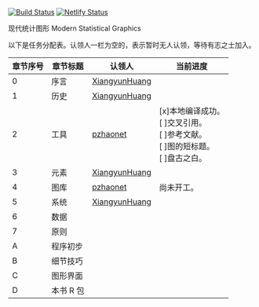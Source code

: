 [![Build Status](https://travis-ci.com/XiangyunHuang/MSG-Book.svg?branch=master)](https://travis-ci.com/XiangyunHuang/MSG-Book) [![Netlify Status](https://api.netlify.com/api/v1/badges/bb36db58-2a81-4e96-8397-5f9384138185/deploy-status)](https://app.netlify.com/sites/nostalgic-boyd-830eb6/deploys)


现代统计图形 Modern Statistical Graphics

以下是任务分配表。认领人一栏为空的，表示暂时无人认领，等待有志之士加入。

| 章节序号  | 章节标题  | 认领人                                            | 当前进度  |
| -------- | --------- | ------------------------------------------------- | ------ |
| 0        | 序言      | [XiangyunHuang](https://github.com/XiangyunHuang) |  |
| 1        | 历史      | [XiangyunHuang](https://github.com/XiangyunHuang) |  |
| 2        | 工具      | [pzhaonet](https://github.com/pzhaonet)           | [x]本地编译成功。<br>[ ]交叉引用。<br>[ ]参考文献。<br>[ ]图的短标题。<br>[ ]盘古之白。|
| 3        | 元素      | [XiangyunHuang](https://github.com/XiangyunHuang) | |
| 4        | 图库      | [pzhaonet](https://github.com/pzhaonet)           | 尚未开工。 |
| 5        | 系统      | [XiangyunHuang](https://github.com/XiangyunHuang) | |
| 6        | 数据      |                                                   | |
| 7        | 原则      |                                                   | |
| A        | 程序初步  |                                                   |  |
| B        | 细节技巧  |                                                   |  |
| C        | 图形界面  |                                                   |  |
| D        | 本书 R 包 |                                                   |  |
